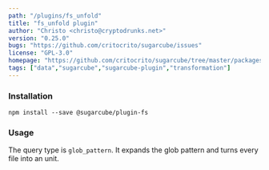 ```yaml
---
path: "/plugins/fs_unfold"
title: "fs_unfold plugin"
author: "Christo <christo@cryptodrunks.net>"
version: "0.25.0"
bugs: "https://github.com/critocrito/sugarcube/issues"
license: "GPL-3.0"
homepage: "https://github.com/critocrito/sugarcube/tree/master/packages/plugin-fs#readme"
tags: ["data","sugarcube","sugarcube-plugin","transformation"]
---
```


### Installation

    npm install --save @sugarcube/plugin-fs


### Usage

The query type is `glob_pattern`. It expands the glob pattern and turns every
file into an unit.
